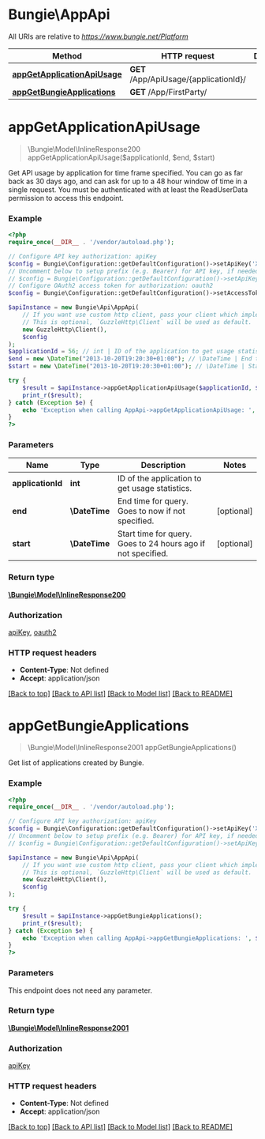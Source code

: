 # Bungie\AppApi

All URIs are relative to *https://www.bungie.net/Platform*

Method | HTTP request | Description
------------- | ------------- | -------------
[**appGetApplicationApiUsage**](AppApi.md#appGetApplicationApiUsage) | **GET** /App/ApiUsage/{applicationId}/ | 
[**appGetBungieApplications**](AppApi.md#appGetBungieApplications) | **GET** /App/FirstParty/ | 


# **appGetApplicationApiUsage**
> \Bungie\Model\InlineResponse200 appGetApplicationApiUsage($applicationId, $end, $start)



Get API usage by application for time frame specified. You can go as far back as 30 days ago, and can ask for up to a 48 hour window of time in a single request. You must be authenticated with at least the ReadUserData permission to access this endpoint.

### Example
```php
<?php
require_once(__DIR__ . '/vendor/autoload.php');

// Configure API key authorization: apiKey
$config = Bungie\Configuration::getDefaultConfiguration()->setApiKey('X-API-Key', 'YOUR_API_KEY');
// Uncomment below to setup prefix (e.g. Bearer) for API key, if needed
// $config = Bungie\Configuration::getDefaultConfiguration()->setApiKeyPrefix('X-API-Key', 'Bearer');
// Configure OAuth2 access token for authorization: oauth2
$config = Bungie\Configuration::getDefaultConfiguration()->setAccessToken('YOUR_ACCESS_TOKEN');

$apiInstance = new Bungie\Api\AppApi(
    // If you want use custom http client, pass your client which implements `GuzzleHttp\ClientInterface`.
    // This is optional, `GuzzleHttp\Client` will be used as default.
    new GuzzleHttp\Client(),
    $config
);
$applicationId = 56; // int | ID of the application to get usage statistics.
$end = new \DateTime("2013-10-20T19:20:30+01:00"); // \DateTime | End time for query. Goes to now if not specified.
$start = new \DateTime("2013-10-20T19:20:30+01:00"); // \DateTime | Start time for query. Goes to 24 hours ago if not specified.

try {
    $result = $apiInstance->appGetApplicationApiUsage($applicationId, $end, $start);
    print_r($result);
} catch (Exception $e) {
    echo 'Exception when calling AppApi->appGetApplicationApiUsage: ', $e->getMessage(), PHP_EOL;
}
?>
```

### Parameters

Name | Type | Description  | Notes
------------- | ------------- | ------------- | -------------
 **applicationId** | **int**| ID of the application to get usage statistics. |
 **end** | **\DateTime**| End time for query. Goes to now if not specified. | [optional]
 **start** | **\DateTime**| Start time for query. Goes to 24 hours ago if not specified. | [optional]

### Return type

[**\Bungie\Model\InlineResponse200**](../Model/InlineResponse200.md)

### Authorization

[apiKey](../../README.md#apiKey), [oauth2](../../README.md#oauth2)

### HTTP request headers

 - **Content-Type**: Not defined
 - **Accept**: application/json

[[Back to top]](#) [[Back to API list]](../../README.md#documentation-for-api-endpoints) [[Back to Model list]](../../README.md#documentation-for-models) [[Back to README]](../../README.md)

# **appGetBungieApplications**
> \Bungie\Model\InlineResponse2001 appGetBungieApplications()



Get list of applications created by Bungie.

### Example
```php
<?php
require_once(__DIR__ . '/vendor/autoload.php');

// Configure API key authorization: apiKey
$config = Bungie\Configuration::getDefaultConfiguration()->setApiKey('X-API-Key', 'YOUR_API_KEY');
// Uncomment below to setup prefix (e.g. Bearer) for API key, if needed
// $config = Bungie\Configuration::getDefaultConfiguration()->setApiKeyPrefix('X-API-Key', 'Bearer');

$apiInstance = new Bungie\Api\AppApi(
    // If you want use custom http client, pass your client which implements `GuzzleHttp\ClientInterface`.
    // This is optional, `GuzzleHttp\Client` will be used as default.
    new GuzzleHttp\Client(),
    $config
);

try {
    $result = $apiInstance->appGetBungieApplications();
    print_r($result);
} catch (Exception $e) {
    echo 'Exception when calling AppApi->appGetBungieApplications: ', $e->getMessage(), PHP_EOL;
}
?>
```

### Parameters
This endpoint does not need any parameter.

### Return type

[**\Bungie\Model\InlineResponse2001**](../Model/InlineResponse2001.md)

### Authorization

[apiKey](../../README.md#apiKey)

### HTTP request headers

 - **Content-Type**: Not defined
 - **Accept**: application/json

[[Back to top]](#) [[Back to API list]](../../README.md#documentation-for-api-endpoints) [[Back to Model list]](../../README.md#documentation-for-models) [[Back to README]](../../README.md)

